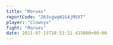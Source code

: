 ```yaml
---
title: "Moroes"
reportCode: "263vgwqW1G4jMVXT"
player: "Clownyx"
fight: "Moroes"
date: 2021-07-15T18:53:21.415000+00:00
---
```

